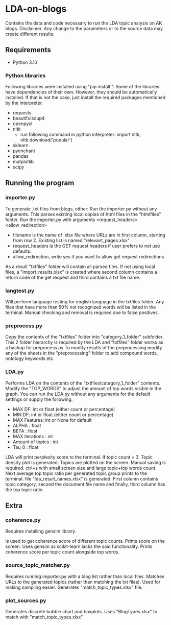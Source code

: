 # LDA-on-blogs
Contains the data and code necessary to run the LDA topic analysis on AK blogs.
Disclaimer. Any change to the parameters or to the source data may create different results.

## Requirements
- Python 3.10
### Python libraries
Following libraries were installed using "pip install <name>".
Some of the libraries have dependencies of their own. However, they should be automatically installed.
If that is not the case, just install the required packages mentioned by the interpreter.

- requests
- beautifulsoup4
- openpyxl
- nltk
  - run following command in python interpreter: import nltk; nltk.download('popular')
- sklearn
- pyenchant
- pandas
- matplotlib
- scipy

## Running the program

### importer.py
To generate .txt files from blogs, either:
Run the importer.py without any arguments. This parses existing local copies of html files in the "htmlfiles" folder.
Run the importer.py with arguments <filename> <request_headers> <allow_redirection>
  
- filename is the name of .xlsx file where URLs are in first column, starting from row 2. Existing list is named "relevant_pages.xlsx"
- request_headers is the GET request headers if user prefers to not use defaults.
- allow_redirection, write yes if you want to allow get request redirections
  
As a result "txtfiles" folder will contain all parsed files.
If not using local files, a "import_results.xlsx" is created where second column contains a return code of the get request and third contains a txt file name.
  
### langtest.py
Will perform language testing for english language in the txtfiles folder. Any files that have more than 50% not recognized words will be listed in the terminal.
Manual checking and removal is required due to false positives.
  
### preprocess.py
Copy the contents of the "txtfiles" folder into "category_1_folder" subfolder. This 2 folder hierarchy is required by the LDA and "txtfiles" folder works as a backup for preprocess.py
To modify results of the preprocessing modify any of the sheets in the "preprocessing" folder to add compound words, ontology keywords etc.
  
### LDA.py
Performs LDA on the contents of the "txtfiles\category_1_folder" contents.
Modify the "TOP_WORDS" to adjust the amount of top words visible in the graph.
You can run the LDA.py without any arguments for the default settings or supply the following.
- MAX DF: int or float (either count or percentage)
- MIN DF: int or float (either count or percentage)
- MAX Features: int or None for default
- ALPHA : float
- BETA : float
- MAX iterations : int
- Amount of topics : int
- Tau_0 : float
  
LDA will print perplexity score to the terminal.
If topic count = 3. Topic density plot is generated.
Topics are plotted on the screen. Manual saving is required. ctrl+s with small screen size and large topic+top words count.
Next average top topic ratio per generated topic group prints to the terminal.
file "lda_result_names.xlsx" is generated. First column contains topic category, second the document file name and finally, third column has the top topic ratio.
  
## Extra
  
### coherence.py
Requires installing gensim library.

Is used to get coherence score of different topic counts. Prints score on the screen. Uses gensim as scikit-learn lacks the said functionality.
Prints coherence score per topic count alongside top words.
  
### source_topic_matcher.py
Requires running importer.py with a blog list rather than local files. Matches URLs to the generated topics (rather than matching the txt files). Used for making sampling easier. Generates "match_topic_types.xlsx" file.
  
### plot_sources.py
Generates discrete bubble chart and boxplots. Uses "BlogTypes.xlsx" to match with "match_topic_types.xlsx"
